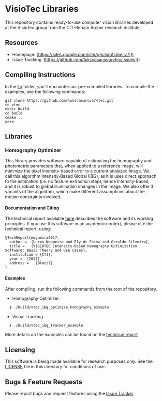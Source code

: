 # VisioTec Libraries #

This repository contains ready-to-use computer vision libraries developed at the VisioTec group from the CTI-Renato Archer research institute.

## Resources ##

* Homepage: [https://sites.google.com/site/geraldofsilveira/]()
* Issue Tracking: [https://github.com/lukscasanova/vtec/issues]()   

## Compiling Instructions ##

In the [lib](lib) folder, you'll encounter our pre-compiled libraries.
To compile the examples, use the following commands:

```
git clone https://github.com/lukscasanova/vtec.git
cd vtec
mkdir build
cd build
cmake ..
make
```


## Libraries ##

### Homography Optimizer ###

This library provides software capable of estimating the homography and photometric parameters that, when applied to a reference image, will minimize the pixel intensity-based error to a current analyzed image. We call this algorithm Intensity-Based Global (IBG), as it is uses direct approach to the estimation (i.e. no feature extraction step), hence Intensity-Based; and it is robust to global illumination changes in the image. We also offer 3 variants of the algorithm, which make different assumptions about the motion constraints involved.

#### Documentation and Citing ####

The technical report available [here]() describes the software and its working principles. If you use this software in an academic context, please cite the technical report, using:

```
@TechReport{nogueira2017,
  author =  {Lucas Nogueira and Ely de Paiva and Geraldo Silveira},
  title =   {VISIOTEC Intensity-based Homography Optimization Software: Basic Theory and Use Cases},
  institution = {CTI},
  year =  {2017},
  address =   {Brazil}
}

```


#### Examples ####

After compiling, run the following commands from the root of the repository.

* Homography Optimizer: 
```bash
  $ ./build/vtec_ibg_optimize_homography_example
```

* Visual Tracking
```bash
  $ ./build/vtec_ibg_tracker_example
```

More details on the examples can be found on the [technical report]()


## Licensing ##

This software is being made available for research purposes only.  See
the [LICENSE](LICENSE.txt) file in this directory for conditions of use.

## Bugs & Feature Requests

Please report bugs and request features using the [Issue Tracker](https://github.com/lukscasanova/vtec/issues).
